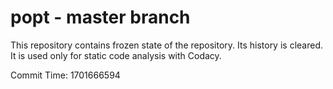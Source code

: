 # popt - master branch

This repository contains frozen state of the repository.
Its history is cleared. It is used only for static code
analysis with Codacy.

Commit Time: 1701666594